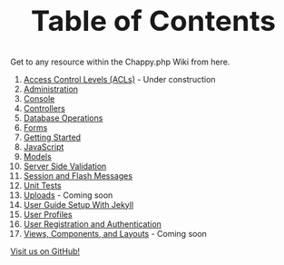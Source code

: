 <h1 style="font-size: 50px; text-align: center;">Table of Contents</h1>
Get to any resource within the Chappy.php Wiki from here.

1. [Access Control Levels (ACLs)](access_control_levels) - Under construction
2. [Administration](administration)
3. [Console](console)
4. [Controllers](controllers)
5. [Database Operations](database_operations)
6. [Forms](forms)
7. [Getting Started](getting_started)
8. [JavaScript](javascript)
9. [Models](models)
10. [Server Side Validation](server_side_validation)
11. [Session and Flash Messages](session_and_flash_messages)
12. [Unit Tests](unit_tests)
13. [Uploads](uploads) - Coming soon
14. [User Guide Setup With Jekyll](jekyll-setup)
15. [User Profiles](user_profiles)
16. [User Registration and Authentication](user_registration_and_authentication)
17. [Views, Components, and Layouts](views) - Coming soon

[Visit us on GitHub!](https://github.com/chapmancbVCU/chappy-php)